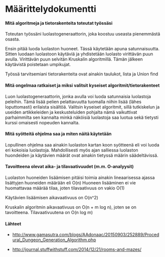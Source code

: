 # Määrittelydokumentti

#### Mitä algoritmeja ja tietorakenteita toteutat työssäsi
Toteutan työssäni luolastogeneraattorin, joka koostuu useasta pienemmästä osasta.

Ensin pitää luoda luolaston huoneet. Tässä käytetään apuna satunnaisuutta.
Sitten luodaan luolastoon käytäviä ja yhdistetään luolasto virittävän puun avulla. Virittävän puun selvitän Kruskalin algoritmillä. Tämän jälkeen käytävistä poistetaan umpikujat.

Työssä tarvitsemiani tietorakenteita ovat ainakin taulukot, lista ja Union find


#### Mitä ongelmaa ratkaiset ja miksi valitsit kyseiset algoritmit/tietorakenteet
Luon luolastogeneraattorin, jonka avulla voi luoda satunnaisia luolastoja peleihin. Tämä lisää pelien pelattavuutta tuomalla niihin
lisää (lähes loputtomasti) erilaista sisältöä. Valitsin kyseiset algoritmit, sillä tutkiskelun ja useiden artikkeleiden ja keskusteluiden 
pohjalta nämä vaikuttivat parhaimmilta sen kannalta minkä näköisiä luolastoja saa luotua sekä tietysti kurssi omaisesti nopeuden kannalta.



#### Mitä syötteitä ohjelma saa ja miten näitä käytetään
Lopullinen ohjelma saa ainakin luolaston kartan koon syötteenä eli voi luoda eri kokoisia luolastoja. Mahdollisesti myös ajan 
salliessa luolaston huondeiden ja käytävien määrät ovat ainakin tietyssä määrin säädeltävissä.


#### Tavoitteena olevat aika- ja tilavaativuudet (m.m. O-analyysit)
Luolaston huoneiden lisäämisen pitäisi toimia ainakin lineaarisessa ajassa lisättyjen huoneiden määrään eli O(n)
Huoneen lisääminen ei vie huomattavaa määrää tilaa, joten tilavaativuus on vakio O(1)

Käytävien lisäämisen aikavaativuus on O(n^2)

Kruskalin algoritmin aikavaativuus on O(n + m log n), joten se on tavoitteena. Tilavaativuutena on O(n log m)


#### Lähteet

* http://www.gamasutra.com/blogs/AAdonaac/20150903/252889/Procedural_Dungeon_Generation_Algorithm.php

* http://journal.stuffwithstuff.com/2014/12/21/rooms-and-mazes/
